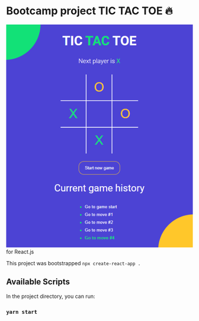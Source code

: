 # Bootcamp project TIC TAC TOE :fire:
![image tic-tac-toe](./src/img/tictactoe.png)
for React.js

This project was bootstrapped `npx create-react-app .`

## Available Scripts

In the project directory, you can run:

### `yarn start`

